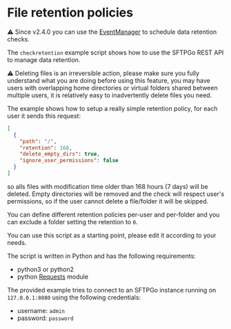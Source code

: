# File retention policies

:warning: Since v2.4.0 you can use the [EventManager](../../docs/eventmanager.md) to schedule data retention checks.

The `checkretention` example script shows how to use the SFTPGo REST API to manage data retention.

:warning: Deleting files is an irreversible action, please make sure you fully understand what you are doing before using this feature, you may have users with overlapping home directories or virtual folders shared between multiple users, it is relatively easy to inadvertently delete files you need.

The example shows how to setup a really simple retention policy, for each user it sends this request:

```json
[
  {
    "path": "/",
    "retention": 168,
    "delete_empty_dirs": true,
    "ignore_user_permissions": false
  }
]
```

so alls files with modification time older than 168 hours (7 days) will be deleted. Empty directories will be removed and the check will respect user's permissions, so if the user cannot delete a file/folder it will be skipped.

You can define different retention policies per-user and per-folder and you can exclude a folder setting the retention to `0`.

You can use this script as a starting point, please edit it according to your needs.

The script is written in Python and has the following requirements:

- python3 or python2
- python [Requests](https://requests.readthedocs.io/en/master/) module

The provided example tries to connect to an SFTPGo instance running on `127.0.0.1:8080` using the following credentials:

- username: `admin`
- password: `password`
